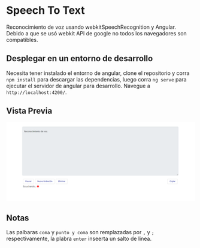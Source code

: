 # Speech To Text

Reconocimiento de voz usando webkitSpeechRecognition y Angular.
Debido a que se usó webkit API de google no todos los navegadores son compatibles.

## Desplegar en un entorno de desarrollo

Necesita tener instalado el entorno de angular, clone el repositorio y corra `npm install` para descargar las dependencias, luego corra `ng serve` para ejecutar el servidor de angular para desarrollo. Navegue a `http://localhost:4200/`.

## Vista Previa

![Screenshot](preview.png)

## Notas
Las palbaras `coma` y `punto y coma` son remplazadas por `,` y `;` respectivamente, la plabra `enter` inseerta un salto de linea.
